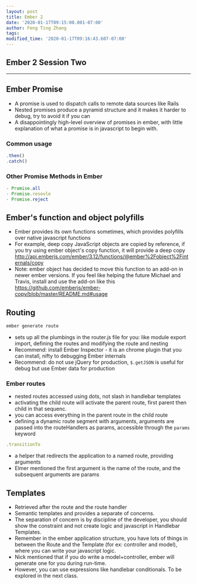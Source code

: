 ```yaml
---
layout: post
title: Ember 2
date: '2020-01-17T09:15:00.001-07:00'
author: Feng Ting Zhang
tags:
modified_time: '2020-01-17T09:16:43.607-07:00'
---
```


## Ember 2 Session Two

----------

## Ember Promise
* A promise is used to dispatch calls to remote data sources like Rails
* Nested promises produce a pyramid structure and it makes it harder to debug, try to avoid it if you can
* A disappointingly high-level overview of promises in ember, with little explanation of what a promise is in javascript to begin with.

### Common usage
```javascript
.then()
.catch()
```

### Other Promise Methods in Ember
```javascript
- Promise.all
- Promise.resovle
- Promise.reject
```

## Ember's function and object polyfills
- Ember provides its own functions sometimes, which provides polyfills over native javascript functions
- For example, deep copy
JavaScript objects are copied by reference, if you try using ember object's copy function, it will provide a deep copy
http://api.emberjs.com/ember/3.12/functions/@ember%2Fobject%2Finternals/copy
- Note: ember object has decided to move this function to an add-on in newer ember versions. If you feel like helping the future Michael and Travis, install and use the add-on like this https://github.com/emberjs/ember-copy/blob/master/README.md#usage

## Routing
```javascript
ember generate route
```
* sets up all the plumbings in the router.js file for you: like module export import, defining the routes and modifying the route and nesting
* Recommend: install Ember Inspector - it is an chrome plugin that you can install, nifty to debugging Ember internals
* Recommend: do not use jQuery for production, `$.getJSON` is useful for debug but use Ember data for production

### Ember routes 
- nested routes accessed using dots, not slash in handlebar templates
- activating the child route will activate the parent route, first parent then child in that sequenc. 
- you can access everything in the parent route in the child route
- defining a dynamic route segment with arguments, arguments are passed into the routeHandlers as params, accessible through the `params` keyword

```javascript
.transitionTo
```
- a helper that redirects the application to a named route, providing arguments
- Elmer mentioned the first argument is the name of the route, and the subsequent arguments are params

## Templates
- Retrieved after the route and the route handler
- Semantic templates and provides a separate of concerns. 
- The separation of concern is by discipline of the developer, you should show the constraint and not create logic and javascript in Handlebar Templates. 
- Remember in the ember application structure, you have lots of things in between the Route and the Template (for ex: controller and model), where you can write your javascript logic. 
- Nick mentioned that if you do write a model+controller, ember will generate one for you during run-time.
- However, you can use expressions like handlebar conditionals. To be explored in the next class.



